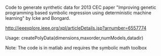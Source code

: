Code to generate synthetic data for 2013 CEC paper "Improving genetic programming based symbolic regression using deterministic machine learning" by Icke and Bongard.

 http://ieeexplore.ieee.org/xpl/articleDetails.jsp?arnumber=6557774

Usage:
createPolyData(dimensions,maxorder,numModels,datadir)

Note: The code is in matlab and requires the symbolic math toolbox
